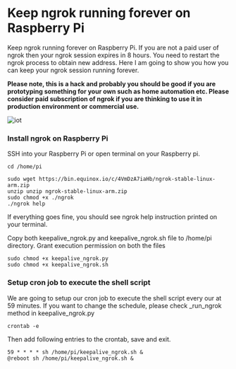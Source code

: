 # Keep ngrok running forever on Raspberry Pi
Keep ngrok running forever on Raspberry Pi. If you are not a paid user of ngrok then 
your ngrok session expires in 8 hours. You need to restart the ngrok process to obtain 
new address. Here I am going to show you how you can keep your ngrok session running 
forever. 

**Please note, this is a hack and probably you should be good if you are prototyping something 
for your own such as home automation etc. Please consider paid subscription of ngrok if you are
thinking to use it in production environment or commercial use.**

![iot](https://user-images.githubusercontent.com/9275193/51857830-3ef9ab80-2301-11e9-955f-96a706c52380.png)


### Install ngrok on Raspberry Pi

SSH into your Raspberry Pi or open terminal on your Raspberry pi.

```
cd /home/pi

sudo wget https://bin.equinox.io/c/4VmDzA7iaHb/ngrok-stable-linux-arm.zip
unzip unzip ngrok-stable-linux-arm.zip
sudo chmod +x ./ngrok
./ngrok help
```
If everything goes fine, you should see ngrok help instruction printed on your terminal.

Copy both keepalive_ngrok.py and keepalive_ngrok.sh file to /home/pi directory.
Grant execution permission on both the files

```
sudo chmod +x keepalive_ngrok.py
sudo chmod +x keepalive_ngrok.sh
```

### Setup cron job to execute the shell script
We are going to setup our cron job to execute the shell script every our at 59 minutes. If you want to change the schedule, please check _run_ngrok method in keepalive_ngrok.py

```
crontab -e
```

Then add following entries to the crontab, save and exit. 

```
59 * * * * sh /home/pi/keepalive_ngrok.sh &
@reboot sh /home/pi/keepalive_ngrok.sh &
```
